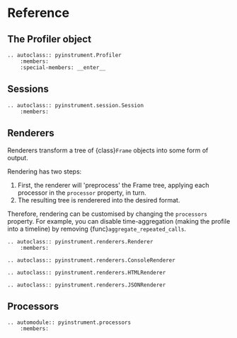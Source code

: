 # Reference

## The Profiler object

```{eval-rst}
.. autoclass:: pyinstrument.Profiler
    :members:
    :special-members: __enter__
```

## Sessions

```{eval-rst}
.. autoclass:: pyinstrument.session.Session
    :members:
```

## Renderers

Renderers transform a tree of {class}`Frame` objects into some form of output.

Rendering has two steps:

1. First, the renderer will 'preprocess' the Frame tree, applying each processor in the ``processor`` property, in turn.
2. The resulting tree is renderered into the desired format.

Therefore, rendering can be customised by changing the ``processors`` property. For example, you can disable time-aggregation (making the profile into a timeline) by removing {func}`aggregate_repeated_calls`.

```{eval-rst}
.. autoclass:: pyinstrument.renderers.Renderer
    :members:

.. autoclass:: pyinstrument.renderers.ConsoleRenderer

.. autoclass:: pyinstrument.renderers.HTMLRenderer

.. autoclass:: pyinstrument.renderers.JSONRenderer
```

## Processors

```{eval-rst}
.. automodule:: pyinstrument.processors
    :members:
```
